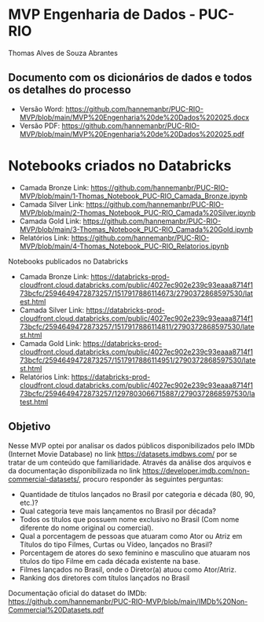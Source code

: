 # MVP Engenharia de Dados  - PUC-RIO
Thomas Alves de Souza Abrantes

## Documento com os dicionários de dados e todos os detalhes do processo
 
- Versão Word: https://github.com/hannemanbr/PUC-RIO-MVP/blob/main/MVP%20Engenharia%20de%20Dados%202025.docx
- Versão PDF: https://github.com/hannemanbr/PUC-RIO-MVP/blob/main/MVP%20Engenharia%20de%20Dados%202025.pdf

# Notebooks criados no Databricks

- Camada Bronze Link: https://github.com/hannemanbr/PUC-RIO-MVP/blob/main/1-Thomas_Notebook_PUC-RIO_Camada_Bronze.ipynb
- Camada Silver Link: https://github.com/hannemanbr/PUC-RIO-MVP/blob/main/2-Thomas_Notebook_PUC-RIO_Camada%20Silver.ipynb
- Camada Gold Link: https://github.com/hannemanbr/PUC-RIO-MVP/blob/main/3-Thomas_Notebook_PUC-RIO_Camada%20Gold.ipynb
- Relatórios Link: https://github.com/hannemanbr/PUC-RIO-MVP/blob/main/4-Thomas_Notebook_PUC-RIO_Relatorios.ipynb

Notebooks publicados no Databricks
- Camada Bronze Link: https://databricks-prod-cloudfront.cloud.databricks.com/public/4027ec902e239c93eaaa8714f173bcfc/2594649472873257/1517917886114673/2790372868597530/latest.html
- Camada Silver Link: https://databricks-prod-cloudfront.cloud.databricks.com/public/4027ec902e239c93eaaa8714f173bcfc/2594649472873257/1517917886114811/2790372868597530/latest.html
- Camada Gold Link: https://databricks-prod-cloudfront.cloud.databricks.com/public/4027ec902e239c93eaaa8714f173bcfc/2594649472873257/1517917886114951/2790372868597530/latest.html
- Relatórios Link: https://databricks-prod-cloudfront.cloud.databricks.com/public/4027ec902e239c93eaaa8714f173bcfc/2594649472873257/1297803066715887/2790372868597530/latest.html

## Objetivo
Nesse MVP optei por analisar os dados públicos disponibilizados pelo IMDb (Internet Movie Database) no link https://datasets.imdbws.com/ por se tratar de um conteúdo que familiaridade. 
Através da análise dos arquivos e da documentação disponibilizada no link https://developer.imdb.com/non-commercial-datasets/, procuro responder às seguintes perguntas:

- Quantidade de títulos lançados no Brasil por categoria e década (80, 90, etc.)?
- Qual categoria teve mais lançamentos no Brasil por década?
- Todos os títulos que possuem nome exclusivo no Brasil (Com nome diferente do nome original ou comercial).
- Qual a porcentagem de pessoas que atuaram como Ator ou Atriz em Títulos do tipo Filmes, Curtas ou Vídeo, lançados no Brasil?
- Porcentagem de atores do sexo feminino e masculino que atuaram nos títulos do tipo Filme em cada década existente na base.
- Filmes lançados no Brasil, onde o Diretor(a) atuou como Ator/Atriz.
- Ranking dos diretores com títulos lançados no Brasil

Documentação oficial do dataset do IMDb: https://github.com/hannemanbr/PUC-RIO-MVP/blob/main/IMDb%20Non-Commercial%20Datasets.pdf


